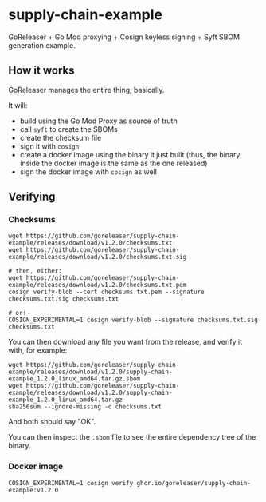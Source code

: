 # supply-chain-example

GoReleaser + Go Mod proxying + Cosign keyless signing + Syft SBOM generation example.

## How it works

GoReleaser manages the entire thing, basically.

It will:

- build using the Go Mod Proxy as source of truth
- call `syft` to create the SBOMs
- create the checksum file
- sign it with `cosign`
- create a docker image using the binary it just built (thus, the binary inside the docker image is the same as the one released)
- sign the docker image with `cosign` as well

## Verifying

### Checksums

```shell
wget https://github.com/goreleaser/supply-chain-example/releases/download/v1.2.0/checksums.txt
wget https://github.com/goreleaser/supply-chain-example/releases/download/v1.2.0/checksums.txt.sig

# then, either:
wget https://github.com/goreleaser/supply-chain-example/releases/download/v1.2.0/checksums.txt.pem
cosign verify-blob --cert checksums.txt.pem --signature checksums.txt.sig checksums.txt

# or:
COSIGN_EXPERIMENTAL=1 cosign verify-blob --signature checksums.txt.sig checksums.txt
```

You can then download any file you want from the release, and verify it with, for example:

```shell
wget https://github.com/goreleaser/supply-chain-example/releases/download/v1.2.0/supply-chain-example_1.2.0_linux_amd64.tar.gz.sbom
wget https://github.com/goreleaser/supply-chain-example/releases/download/v1.2.0/supply-chain-example_1.2.0_linux_amd64.tar.gz
sha256sum --ignore-missing -c checksums.txt
```

And both should say "OK".

You can then inspect the `.sbom` file to see the entire dependency tree of the binary.

### Docker image

```shell
COSIGN_EXPERIMENTAL=1 cosign verify ghcr.io/goreleaser/supply-chain-example:v1.2.0
```
